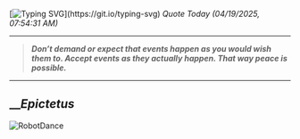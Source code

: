 [![Typing SVG](https://readme-typing-svg.herokuapp.com?font=Press+Start+2P&color=C2F784&size=35&width=900&height=100&lines=Hello+World%2C+I'm+Hung+!)](https://git.io/typing-svg) 
_Quote Today (04/19/2025, 07:54:31 AM)_
___
>**_Don’t demand or expect that events happen as you would wish them to. Accept events as they actually happen. That way peace is possible._**
___

## __**_Epictetus_**

![RobotDance](src/assets/images/robot-dancing-dribble.gif?style=center)
